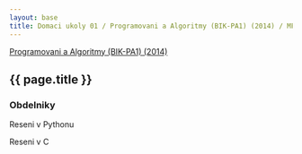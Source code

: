 ```yaml
---
layout: base
title: Domaci ukoly 01 / Programovani a Algoritmy (BIK-PA1) (2014) / MFF UK
---
```


[Programovani a Algoritmy (BIK-PA1) (2014)](.)

## {{ page.title }}

### Obdelniky

Reseni v Pythonu

<script src="https://gist.github.com/ondrejsika/4b4a75af9b3fe30f33c1.js"></script>

Reseni v C

<script src="https://gist.github.com/ondrejsika/c3f778d6a0679825e0be.js"></script>


